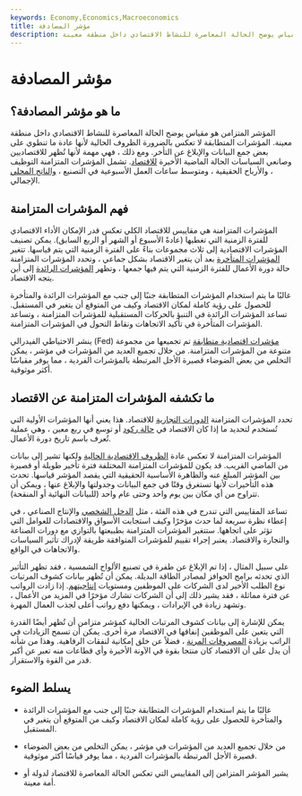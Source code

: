```yaml
---
keywords: Economy,Economics,Macroeconomics
title: مؤشر المصادفة
description: المؤشر المتزامن هو مقياس يوضح الحالة المعاصرة للنشاط الاقتصادي داخل منطقة معينة.
---
```


# مؤشر المصادفة
## ما هو مؤشر المصادفة؟

المؤشر المتزامن هو مقياس يوضح الحالة المعاصرة للنشاط الاقتصادي داخل منطقة معينة. المؤشرات المتطابقة لا تعكس بالضرورة الظروف الحالية لأنها عادة ما تنطوي على بعض جمع البيانات والإبلاغ عن التأخر. ومع ذلك ، فهي مهمة لأنها تُظهر للاقتصاديين وصانعي السياسات الحالة الماضية الأخيرة [للاقتصاد](/economy). تشمل المؤشرات المتزامنة التوظيف ، والأرباح الحقيقية ، ومتوسط ساعات العمل الأسبوعية في التصنيع ، [والناتج المحلي](/gdp) الإجمالي.

## فهم المؤشرات المتزامنة

المؤشرات المتزامنة هي مقاييس للاقتصاد الكلي تعكس قدر الإمكان الأداء الاقتصادي للفترة الزمنية التي تغطيها (عادةً الأسبوع أو الشهر أو الربع السابق). يمكن تصنيف المؤشرات الاقتصادية إلى ثلاث مجموعات بناءً على الفترة الزمنية التي يتم قياسها. تتغير [المؤشرات المتأخرة](/laggingindicator) بعد أن يتغير الاقتصاد بشكل جماعي ، وتحدد المؤشرات المتزامنة حالة دورة الأعمال للفترة الزمنية التي يتم فيها جمعها ، وتظهر [المؤشرات الرائدة](/leadingindicator) إلى أين يتجه الاقتصاد.

غالبًا ما يتم استخدام المؤشرات المتطابقة جنبًا إلى جنب مع المؤشرات الرائدة والمتأخرة للحصول على رؤية كاملة لمكان الاقتصاد وكيف من المتوقع أن يتغير في المستقبل. تساعد المؤشرات الرائدة في التنبؤ بالحركات المستقبلية للمؤشرات المتزامنة ، وتساعد المؤشرات المتأخرة في تأكيد الاتجاهات ونقاط التحول في المؤشرات المتزامنة.

ينشر الاحتياطي الفيدرالي (Fed) [مؤشرات اقتصادية متطابقة](/index) تم تجميعها من مجموعة متنوعة من المؤشرات المتزامنة. من خلال تجميع العديد من المؤشرات في مؤشر ، يمكن التخلص من بعض الضوضاء قصيرة الأجل المرتبطة بالمؤشرات الفردية ، مما يوفر مقياسًا أكثر موثوقية.

## ما تكشفه المؤشرات المتزامنة عن الاقتصاد

تحدد المؤشرات المتزامنة [الدورات التجارية](/businesscycle) للاقتصاد. هذا يعني أنها المؤشرات الأولية التي تُستخدم لتحديد ما إذا كان الاقتصاد في [حالة ركود](/recession) أو توسع في ربع معين ، وهي عملية تُعرف باسم تاريخ دورة الأعمال.

المؤشرات المتزامنة لا تعكس عادة [الظروف الاقتصادية الحالية](/economic-conditions) ولكنها تشير إلى بيانات من الماضي القريب. قد يكون للمؤشرات المتزامنة المختلفة فترة تأخير طويلة أو قصيرة بين المؤشر المبلغ عنه والظاهرة الأساسية الحقيقية التي يقصد المؤشر قياسها. تحدث هذه التأخيرات لأنها تستغرق وقتًا في جمع البيانات وجدولتها والإبلاغ عنها ، ويمكن أن تتراوح من أي مكان بين يوم واحد وحتى عام واحد (للبيانات النهائية أو المنقحة).

تساعد المقاييس التي تندرج في هذه الفئة ، مثل [الدخل الشخصي](/personalincome) والإنتاج الصناعي ، في إعطاء نظرة سريعة لما حدث مؤخرًا وكيف استجابت الأسواق والاقتصادات للعوامل التي تؤثر على اتجاهها. ستتغير المؤشرات المتزامنة بطبيعتها بالتوازي مع دورات الصناعة والتجارة والاقتصاد. يعتبر إجراء تقييم للمؤشرات المتوافقة طريقة لإدراك تأثير السياسات والاتجاهات في الواقع.

على سبيل المثال ، إذا تم الإبلاغ عن طفرة في تصنيع الألواح الشمسية ، فقد تظهر التأثير الذي تحدثه برامج الحوافز لمصادر الطاقة البديلة. يمكن أن تُظهر بيانات كشوف المرتبات نوع الطلب الأخير لدى الشركات على الموظفين ومستويات [إنتاجيتهم](/productivity). إذا زادت الرواتب عن فترة مماثلة ، فقد يشير ذلك إلى أن الشركات تشارك مؤخرًا في المزيد من الأعمال ، وتشهد زيادة في الإيرادات ، ويمكنها دفع رواتب أعلى لجذب العمال المهرة.

يمكن للإشارة إلى بيانات كشوف المرتبات الحالية كمؤشر متزامن أن تُظهر أيضًا القدرة التي يتعين على الموظفين إنفاقها في الاقتصاد مرة أخرى. يمكن أن تسمح الزيادات في الراتب بزيادة [المصروفات المرنة](/flexible-expense) ، فضلاً عن خلق إمكانية لنفقات الرفاهية. وهذا من شأنه أن يدل على أن الاقتصاد كان منتجا بقوة في الآونة الأخيرة وأي قطاعات منه تعبر عن أكبر قدر من القوة والاستقرار.

## يسلط الضوء

- غالبًا ما يتم استخدام المؤشرات المتطابقة جنبًا إلى جنب مع المؤشرات الرائدة والمتأخرة للحصول على رؤية كاملة لمكان الاقتصاد وكيف من المتوقع أن يتغير في المستقبل.

- من خلال تجميع العديد من المؤشرات في مؤشر ، يمكن التخلص من بعض الضوضاء قصيرة الأجل المرتبطة بالمؤشرات الفردية ، مما يوفر قياسًا أكثر موثوقية.

- يشير المؤشر المتزامن إلى المقاييس التي تعكس الحالة المعاصرة للاقتصاد لدولة أو أمة معينة.

